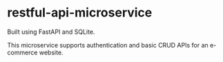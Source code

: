 # restful-api-microservice
Built using FastAPI and SQLite.

This microservice supports authentication and basic CRUD APIs for an e-commerce website.